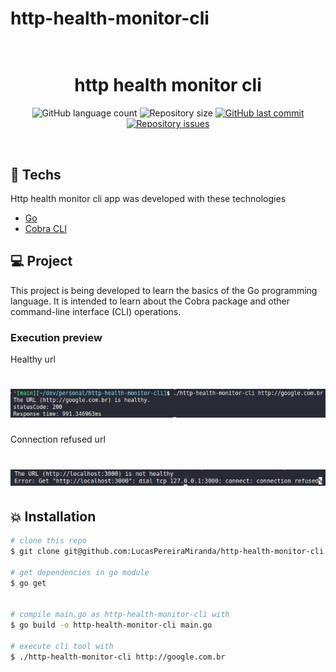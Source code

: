 # http-health-monitor-cli

<h1 align="center">
  <br/>
  http health monitor cli
</h1>

<p align="center">
  <img alt="GitHub language count" src="https://img.shields.io/github/languages/count/LucasPereiraMiranda/http-health-monitor-cli">

  <img alt="Repository size" src="https://img.shields.io/github/repo-size/LucasPereiraMiranda/http-health-monitor-cli">
  
  <a href="https://github.com/LucasPereiraMiranda/http-health-monitor-cli/commits/master">
    <img alt="GitHub last commit" src="https://img.shields.io/github/last-commit/LucasPereiraMiranda/http-health-monitor-cli">
  </a>

  <a href="https://github.com/LucasPereiraMiranda/http-health-monitor-cli/issues">
    <img alt="Repository issues" src="https://img.shields.io/github/issues/LucasPereiraMiranda/http-health-monitor-cli">
  </a>
</p>

<br>

## 🚀 Techs

Http health monitor cli app was developed with these technologies

- [Go](https://go.dev/)
- [Cobra CLI](https://cobra.dev/)

## 💻 Project

This project is being developed to learn the basics of the Go programming language. It is intended to learn about the Cobra package and other command-line interface (CLI) operations.

### Execution preview

Healthy url

<h1 align="center">
    <img alt="Success" title="#success" src=".github/images/success.png" />
</h1>

Connection refused url

<h1 align="center">
    <img alt="Success" title="#success" src=".github/images/connection-refused.png" />
</h1>

## :boom: Installation

```bash
# clone this repo
$ git clone git@github.com:LucasPereiraMiranda/http-health-monitor-cli.git

# get dependencies in go module
$ go get


# compile main.go as http-health-monitor-cli with
$ go build -o http-health-monitor-cli main.go

# execute cli tool with
$ ./http-health-monitor-cli http://google.com.br

```
